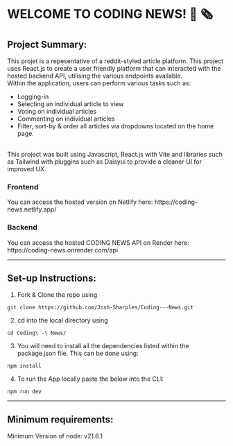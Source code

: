 # WELCOME TO CODING NEWS! 📰 🗞

<h2>Project Summary:</h2>

This projet is a repesentative of a reddit-styled article platform. This project uses React.js to create a user friendly platform that can interacted with the hosted backend API, utilising the various endpoints available.
<br/>
Within the application, users can perform various tasks such as:
- Logging-in
- Selecting an individual article to view
- Voting on individual articles
- Commenting on individual articles
- Filter, sort-by & order all articles via dropdowns located on the home page.
<br/>
This project was built using Javascript, React.js with Vite and libraries such as Tailwind with pluggins such as Daisyui to provide a cleaner UI for improved UX.

<h3>Frontend</h3>
You can access the hosted version on Netlify here: https://coding-news.netlify.app/

<h3>Backend</h3>
You can access the hosted CODING NEWS API on Render here: https://coding-news.onrender.com/api

-------------------------------------------------------------

<h2>Set-up Instructions:</h2>

1. Fork & Clone the repo using
```
git clone https://github.com/Josh-Sharples/Coding---News.git
```
2. cd into the local directory using
```
cd Coding\ -\ News/
```
3. You will need to install all the dependencies listed within the package.json file. This can be done using:
```
npm install
```
4. To run the App locally paste the below into the CLI:
```
npm run dev
```
-------------------------------------------------------------

<h2>Minimum requirements:</h2>

Minimum Version of node: v21.6.1
